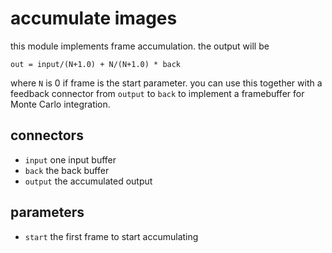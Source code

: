 # accumulate images

this module implements frame accumulation. the output will be
```
out = input/(N+1.0) + N/(N+1.0) * back
```
where `N` is 0 if frame is the start parameter.
you can use this together with a feedback connector from `output` to `back` to
implement a framebuffer for Monte Carlo integration.

## connectors

* `input` one input buffer
* `back` the back buffer
* `output` the accumulated output

## parameters

* `start` the first frame to start accumulating


